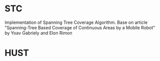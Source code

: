# STC
Implementation of Spanning Tree Coverage Algorithm. Base on article "Spanning-Tree Based Coverage of Continuous Areas by a Mobile Robot" by Yoav Gabriely and Elon Rimon

# HUST
